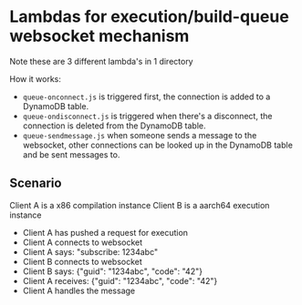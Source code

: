 # Lambdas for execution/build-queue websocket mechanism

Note these are 3 different lambda's in 1 directory

How it works:

- `queue-onconnect.js` is triggered first, the connection is added to a DynamoDB table.
- `queue-ondisconnect.js` is triggered when there's a disconnect, the connection is deleted from the DynamoDB table.
- `queue-sendmessage.js` when someone sends a message to the websocket, other connections can be looked up in the
  DynamoDB table and be sent messages to.


## Scenario

Client A is a x86 compilation instance
Client B is a aarch64 execution instance

* Client A has pushed a request for execution
* Client A connects to websocket
* Client A says: "subscribe: 1234abc"
* Client B connects to websocket
* Client B says: {"guid": "1234abc", "code": "42"}
* Client A receives: {"guid": "1234abc", "code": "42"}
* Client A handles the message
